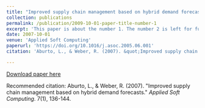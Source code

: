 ```yaml
---
title: "Improved supply chain management based on hybrid demand forecasts"
collection: publications
permalink: /publication/2009-10-01-paper-title-number-1
excerpt: 'This paper is about the number 1. The number 2 is left for future work.'
date: 2007-10-01
venue: 'Applied Soft Computing'
paperurl: 'https://doi.org/10.1016/j.asoc.2005.06.001'
citation: 'Aburto, L., & Weber, R. (2007). &quot;Improved supply chain management based on hybrid demand forecasts.&quot; <i> Applied Soft Computing</i>. 7(1), 136-144.'

---
```


[Download paper here](http://luaburto.github.io/files/aburto2007.pdf)

Recommended citation: Aburto, L., & Weber, R. (2007). &quot;Improved supply chain management based on hybrid demand forecasts.&quot; <i> Applied Soft Computing</i>. 7(1), 136-144.
